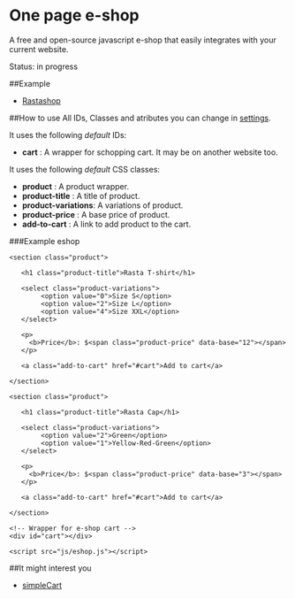 # One page e-shop
A free and open-source javascript e-shop that easily integrates with your current website.

Status: in progress

##Example
- [Rastashop](#)

##How to use
All IDs, Classes and atributes you can change in [settings](#).

It uses the following *default* IDs:
- **cart**				: A wrapper for schopping cart. It may be on another website too.

It uses the following *default* CSS classes:
- **product** 			: A product wrapper.
- **product-title**		: A title of product.
- **product-variations**: A variations of product.
- **product-price**		: A base price of product.
- **add-to-cart**		: A link to add product to the cart.

###Example eshop
```
<section class="product">  
      
   <h1 class="product-title">Rasta T-shirt</h1>  

   <select class="product-variations">
   		<option value="0">Size S</option>
   		<option value="2">Size L</option>	
   		<option value="4">Size XXL</option>
   </select>   
   
   <p>
	 <b>Price</b>: $<span class="product-price" data-base="12"></span>
   </p>
   
   <a class="add-to-cart" href="#cart">Add to cart</a>
      
</section>  

<section class="product">  
      
   <h1 class="product-title">Rasta Cap</h1>  

   <select class="product-variations">
   		<option value="2">Green</option>
   		<option value="1">Yellow-Red-Green</option>	   		
   </select>   
   
   <p>
	 <b>Price</b>: $<span class="product-price" data-base="3"></span>
   </p>
   
   <a class="add-to-cart" href="#cart">Add to cart</a>
      
</section> 

<!-- Wrapper for e-shop cart -->
<div id="cart"></div>

<script src="js/eshop.js"></script>
```
##It might interest you
- [simpleCart](https://github.com/wojodesign/simplecart-js)
